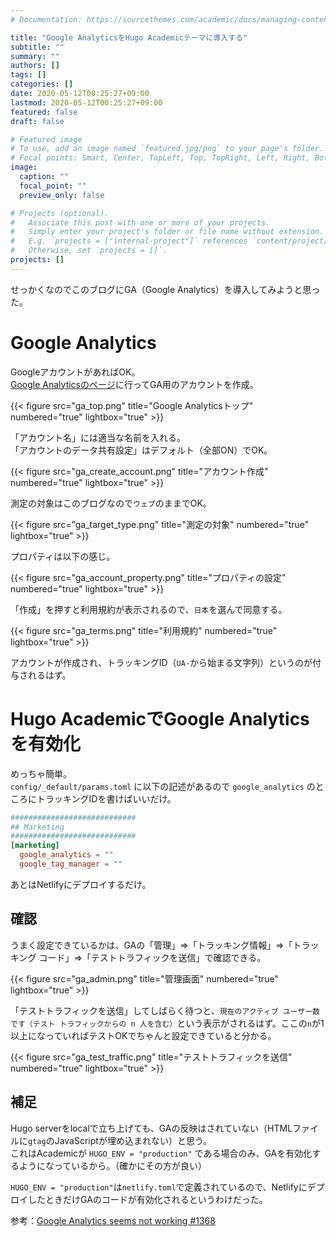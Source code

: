```yaml
---
# Documentation: https://sourcethemes.com/academic/docs/managing-content/

title: "Google AnalyticsをHugo Academicテーマに導入する"
subtitle: ""
summary: ""
authors: []
tags: []
categories: []
date: 2020-05-12T00:25:27+09:00
lastmod: 2020-05-12T00:25:27+09:00
featured: false
draft: false

# Featured image
# To use, add an image named `featured.jpg/png` to your page's folder.
# Focal points: Smart, Center, TopLeft, Top, TopRight, Left, Right, BottomLeft, Bottom, BottomRight.
image:
  caption: ""
  focal_point: ""
  preview_only: false

# Projects (optional).
#   Associate this post with one or more of your projects.
#   Simply enter your project's folder or file name without extension.
#   E.g. `projects = ["internal-project"]` references `content/project/deep-learning/index.md`.
#   Otherwise, set `projects = []`.
projects: []
---
```


せっかくなのでこのブログにGA（Google Analytics）を導入してみようと思った。

# Google Analytics

GoogleアカウントがあればOK。  
[Google Analyticsのページ](https://analytics.google.com)に行ってGA用のアカウントを作成。

{{< figure src="ga_top.png" title="Google Analyticsトップ" numbered="true" lightbox="true" >}}

「アカウント名」には適当な名前を入れる。  
「アカウントのデータ共有設定」はデフォルト（全部ON）でOK。

{{< figure src="ga_create_account.png" title="アカウント作成" numbered="true" lightbox="true" >}}

測定の対象はこのブログなので`ウェブ`のままでOK。

{{< figure src="ga_target_type.png" title="測定の対象" numbered="true" lightbox="true" >}}

プロパティは以下の感じ。

{{< figure src="ga_account_property.png" title="プロパティの設定" numbered="true" lightbox="true" >}}

「作成」を押すと利用規約が表示されるので、`日本`を選んで同意する。

{{< figure src="ga_terms.png" title="利用規約" numbered="true" lightbox="true" >}}

アカウントが作成され、トラッキングID（`UA-`から始まる文字列）というのが付与されるはず。


# Hugo AcademicでGoogle Analyticsを有効化

めっちゃ簡単。  
`config/_default/params.toml` に以下の記述があるので `google_analytics` のところにトラッキングIDを書けばいいだけ。

```toml
############################
## Marketing
############################
[marketing]
  google_analytics = ""
  google_tag_manager = ""
```

あとはNetlifyにデプロイするだけ。


## 確認

うまく設定できているかは、GAの「管理」=>「トラッキング情報」=>「トラッキング コード」=>「テストトラフィックを送信」で確認できる。

{{< figure src="ga_admin.png" title="管理画面" numbered="true" lightbox="true" >}}

「テストトラフィックを送信」してしばらく待つと、`現在のアクティブ ユーザー数です（テスト トラフィックからの n 人を含む）`という表示がされるはず。ここの`n`が1以上になっていればテストOKでちゃんと設定できていると分かる。

{{< figure src="ga_test_traffic.png" title="テストトラフィックを送信" numbered="true" lightbox="true" >}}


## 補足

Hugo serverをlocalで立ち上げても、GAの反映はされていない（HTMLファイルに`gtag`のJavaScriptが埋め込まれない）と思う。  
これはAcademicが `HUGO_ENV = "production"` である場合のみ、GAを有効化するようになっているから。（確かにその方が良い）

`HUGO_ENV = "production"`は`netlify.toml`で定義されているので、NetlifyにデプロイしたときだけGAのコードが有効化されるというわけだった。

参考：[Google Analytics seems not working #1368](https://github.com/gcushen/hugo-academic/issues/1368)


